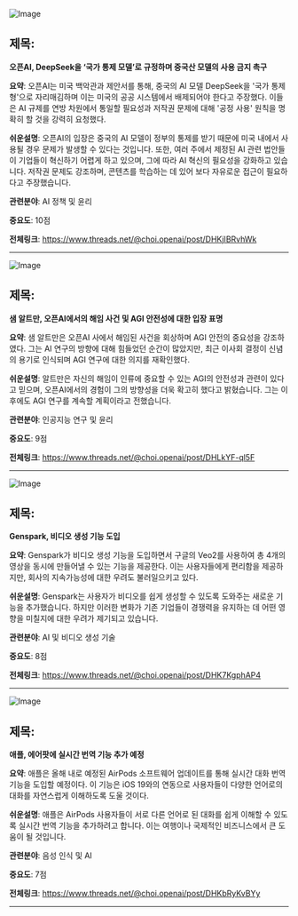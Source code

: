 ![Image](https://scontent-iad3-1.cdninstagram.com/v/t51.71878-15/484520118_1479681089674588_6789087265377554531_n.jpg?stp=dst-jpg_e35_tt6&_nc_cat=104&ccb=1-7&_nc_sid=18de74&_nc_ohc=OI-sJb01TMoQ7kNvgF-ZRvm&_nc_oc=Adg120al6TtnBsNnY2Q28LdQgolr96xtDZWXqQnQjaXQpOuHLzMuhgw_TPEhuS0FIXw&_nc_zt=23&_nc_ht=scontent-iad3-1.cdninstagram.com&edm=ACx9VUEEAAAA&_nc_gid=_I5yHwPpfV-MO6WQd1jeJQ&oh=00_AYHxBCOnWX3_vNbgaux2RV4gQW4dmEY_hjUqPfWRQaotUA&oe=67DA5FA8)

## 제목:
**오픈AI, DeepSeek을 ‘국가 통제 모델’로 규정하며 중국산 모델의 사용 금지 촉구**

**요약**:
오픈AI는 미국 백악관과 제안서를 통해, 중국의 AI 모델 DeepSeek을 '국가 통제형'으로 자리매김하며 이는 미국의 공공 시스템에서 배제되어야 한다고 주장했다. 이들은 AI 규제를 연방 차원에서 통일할 필요성과 저작권 문제에 대해 '공정 사용' 원칙을 명확히 할 것을 강력히 요청했다.

**쉬운설명**:
오픈AI의 입장은 중국의 AI 모델이 정부의 통제를 받기 때문에 미국 내에서 사용될 경우 문제가 발생할 수 있다는 것입니다. 또한, 여러 주에서 제정된 AI 관련 법안들이 기업들이 혁신하기 어렵게 하고 있으며, 그에 따라 AI 혁신의 필요성을 강화하고 있습니다. 저작권 문제도 강조하며, 콘텐츠를 학습하는 데 있어 보다 자유로운 접근이 필요하다고 주장했습니다.

**관련분야**: AI 정책 및 윤리

**중요도**: 10점

**전체링크**: https://www.threads.net/@choi.openai/post/DHKjIBRvhWk

---

![Image](https://scontent-iad3-1.cdninstagram.com/v/t51.71878-15/484486606_1012870077568938_1424227555912801650_n.jpg?stp=dst-jpg_e35_tt6&_nc_cat=111&ccb=1-7&_nc_sid=18de74&_nc_ohc=TO8_nWQfkWYQ7kNvgFmEfGf&_nc_oc=AdjkNacUyZv7OjkYqN3rdduBKZemsCdoax2GBFYp1gESVqAQ1pUrP6IeyOZOizbL8vE&_nc_zt=23&_nc_ht=scontent-iad3-2.cdninstagram.com&edm=ACx9VUEEAAAA&_nc_gid=_I5yHwPpfV-MO6WQd1jeJQ&oh=00_AYGE2HoGTp7QwqQIhQyLlc4y8kwhlJYGU14Q3Kfop-ZAPQ&oe=67DA5D24)

## 제목:
**샘 알트만, 오픈AI에서의 해임 사건 및 AGI 안전성에 대한 입장 표명**

**요약**:
샘 알트만은 오픈AI 사에서 해임된 사건을 회상하며 AGI 안전의 중요성을 강조하였다. 그는 AI 연구의 방향에 대해 힘들었던 순간이 많았지만, 최근 이사회 결정이 신념의 용기로 인식되며 AGI 연구에 대한 의지를 재확인했다.

**쉬운설명**:
알트만은 자신의 해임이 인류에 중요할 수 있는 AGI의 안전성과 관련이 있다고 믿으며, 오픈AI에서의 경험이 그의 방향성을 더욱 확고히 했다고 밝혔습니다. 그는 이후에도 AGI 연구를 계속할 계획이라고 전했습니다.

**관련분야**: 인공지능 연구 및 윤리

**중요도**: 9점

**전체링크**: https://www.threads.net/@choi.openai/post/DHLkYF-ql5F

---

![Image](https://scontent-iad3-1.cdninstagram.com/v/t51.71878-15/484520118_1479681089674588_6789087265377554531_n.jpg?stp=dst-jpg_e35_tt6&_nc_cat=104&ccb=1-7&_nc_sid=18de74&_nc_ohc=OI-sJb01TMoQ7kNvgF-ZRvm&_nc_oc=Adg120al6TtnBsNnY2Q28LdQgolr96xtDZWXqQnQjaXQpOuHLzMuhgw_TPEhuS0FIXw&_nc_zt=23&_nc_ht=scontent-iad3-1.cdninstagram.com&edm=ACx9VUEEAAAA&_nc_gid=_I5yHwPpfV-MO6WQd1jeJQ&oh=00_AYHxBCOnWX3_vNbgaux2RV4gQW4dmEY_hjUqPfWRQaotUA&oe=67DA5FA8)

## 제목:
**Genspark, 비디오 생성 기능 도입**

**요약**:
Genspark가 비디오 생성 기능을 도입하면서 구글의 Veo2를 사용하여 총 4개의 영상을 동시에 만들어낼 수 있는 기능을 제공한다. 이는 사용자들에게 편리함을 제공하지만, 회사의 지속가능성에 대한 우려도 불러일으키고 있다.

**쉬운설명**:
Genspark는 사용자가 비디오를 쉽게 생성할 수 있도록 도와주는 새로운 기능을 추가했습니다. 하지만 이러한 변화가 기존 기업들이 경쟁력을 유지하는 데 어떤 영향을 미칠지에 대한 우려가 제기되고 있습니다.

**관련분야**: AI 및 비디오 생성 기술

**중요도**: 8점

**전체링크**: https://www.threads.net/@choi.openai/post/DHK7KgphAP4

---

![Image](https://scontent-iad3-1.cdninstagram.com/v/t51.71878-15/484747257_1803779180969493_2958024122510561840_n.jpg?stp=dst-jpg_e35_tt6&_nc_cat=110&ccb=1-7&_nc_sid=18de74&_nc_ohc=MShSTsMNThEAX-dOBHi&_nc_oc=Adg4tIItlJusA8VluTFN7blGDRc-lMbn1dhGGDp8c-2Y22p2VSZnD5rPhOsWD6F9Dww&_nc_zt=23&_nc_ht=scontent-iad3-1.cdninstagram.com&edm=ACx9VUEEAAAA&_nc_gid=_I5yHwPpfV-MO6WQd1jeJQ&oh=00_AYGVpGqAgTOHNTsUvCUtjnIkzwYq-VAL6GrHq4KsCWWOLg&oe=67DA6E5A)

## 제목:
**애플, 에어팟에 실시간 번역 기능 추가 예정**

**요약**:
애플은 올해 내로 예정된 AirPods 소프트웨어 업데이트를 통해 실시간 대화 번역 기능을 도입할 예정이다. 이 기능은 iOS 19와의 연동으로 사용자들이 다양한 언어로의 대화를 자연스럽게 이해하도록 도울 것이다.

**쉬운설명**:
애플은 AirPods 사용자들이 서로 다른 언어로 된 대화를 쉽게 이해할 수 있도록 실시간 번역 기능을 추가하려고 합니다. 이는 여행이나 국제적인 비즈니스에서 큰 도움이 될 것입니다.

**관련분야**: 음성 인식 및 AI

**중요도**: 7점

**전체링크**: https://www.threads.net/@choi.openai/post/DHKbRyKvBYy

---
